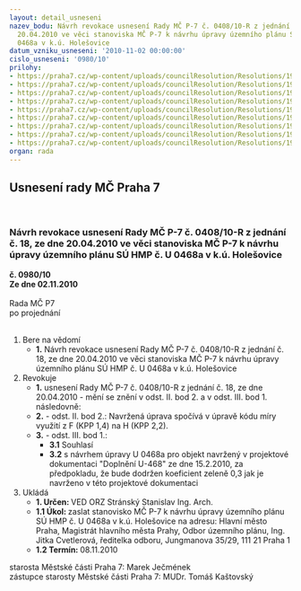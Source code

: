 ```yaml
---
layout: detail_usneseni
nazev_bodu: Návrh revokace usnesení Rady MČ P-7 č. 0408/10-R z jednání č. 18, ze dne
  20.04.2010 ve věci stanoviska MČ P-7 k návrhu úpravy územního plánu SÚ HMP č. U
  0468a v k.ú. Holešovice
datum_vzniku_usneseni: '2010-11-02 00:00:00'
cislo_usneseni: '0980/10'
prilohy:
- https://praha7.cz/wp-content/uploads/councilResolution/Resolutions/19932/58-10-rev_11.jpg
- https://praha7.cz/wp-content/uploads/councilResolution/Resolutions/19932/58-10-usneseni_408-10.doc
- https://praha7.cz/wp-content/uploads/councilResolution/Resolutions/19932/58-10-rev_31.doc
- https://praha7.cz/wp-content/uploads/councilResolution/Resolutions/19932/58-10-rev_41.doc
- https://praha7.cz/wp-content/uploads/councilResolution/Resolutions/19932/58-10-11_10_2010.doc
- https://praha7.cz/wp-content/uploads/councilResolution/Resolutions/19932/58-10-rev_61.doc
- https://praha7.cz/wp-content/uploads/councilResolution/Resolutions/19932/58-10-rev_71.jpg
- https://praha7.cz/wp-content/uploads/councilResolution/Resolutions/19932/58-10-rev_81.jpg
- https://praha7.cz/wp-content/uploads/councilResolution/Resolutions/19932/58-10-rev_91.jpg
organ: rada
---
```

<div id="ucUsn_pList" class="usn">
	<span><h2>Usnesení rady MČ Praha 7 </h2>
<br></span><div class="standBody">
<span><h3>Návrh revokace usnesení Rady MČ P-7 č. 0408/10-R z jednání č. 18, ze dne 20.04.2010 ve věci stanoviska MČ P-7 k návrhu úpravy územního plánu SÚ HMP č. U 0468a v k.ú. Holešovice</h3></span><div class="center">
		<strong>č. 0980/10</strong><br>
	</div>
<div class="center">
		<strong>Ze dne 02.11.2010</strong><br><br>
	</div>Rada MČ P7<br> po projednání<br><br><ol>
<li>Bere na vědomí<ul><li>
<strong>1.</strong> Návrh revokace usnesení Rady MČ P-7 č. 0408/10-R z jednání č. 18, ze dne 20.04.2010 ve věci stanoviska MČ P-7 k návrhu úpravy územního plánu SÚ HMP č. U 0468a v k.ú. Holešovice</li></ul>
</li>
<li>Revokuje<ul>
<li>
<strong>1.</strong> usnesení Rady MČ P-7 č. 0408/10-R z jednání č. 18, ze dne 20.04.2010 - mění se znění v odst. II. bod 2. a v odst. III. bod 1. následovně:</li>
<li>
<strong>2.</strong> - odst. II. bod 2.:  Navržená úprava spočívá v úpravě kódu míry využití z F (KPP 1,4) na H (KPP 2,2).</li>
<li>
<strong>3.</strong> - odst. III. bod 1.:<ul>
<li>
<strong>3.1</strong> Souhlasí</li>
<li>
<strong>3.2</strong> s návrhem úpravy U 0468a pro objekt navržený v projektové dokumentaci "Doplnění U-468" ze dne 15.2.2010, za předpokladu, že bude dodržen koeficient zeleně 0,3 jak je navrženo v této projektové dokumentaci         </li>
</ul>
</li>
</ul>
</li>
<li>Ukládá<ul>
<li>
<strong>1. Určen: </strong>VED ORZ  Stránský  Stanislav Ing. Arch.</li>
<li>
<strong>1.1 Úkol: </strong>zaslat stanovisko MČ P-7 k návrhu úpravy územního plánu SÚ HMP č. U 0468a v k.ú. Holešovice na adresu: Hlavní město Praha, Magistrát hlavního města Prahy, Odbor územního plánu, Ing. Jitka Cvetlerová, ředitelka odboru, Jungmanova 35/29, 111 21 Praha 1</li>
<li>
<strong>1.2 Termín: </strong>08.11.2010</li>
</ul>
</li>
</ol>starosta Městské části Praha 7: Marek Ječmének<br>zástupce starosty Městské části Praha 7: MUDr. Tomáš Kaštovský 
</div>
</div>